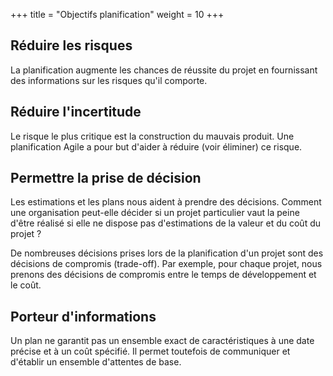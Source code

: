 +++
title = "Objectifs planification"
weight = 10
+++

## Réduire les risques
La planification augmente les chances de réussite du projet en fournissant des informations sur les risques qu'il comporte.

## Réduire l'incertitude
Le risque le plus critique est la construction du mauvais produit. Une planification Agile a pour but d'aider à réduire (voir éliminer) ce risque.

## Permettre la prise de décision
Les estimations et les plans nous aident à prendre des décisions. Comment une organisation peut-elle décider si un projet particulier vaut la peine d'être réalisé si elle ne dispose pas d'estimations de la valeur et du coût du projet ?

De nombreuses décisions prises lors de la planification d'un projet sont des décisions de compromis (trade-off). Par exemple, pour chaque projet, nous prenons des décisions de compromis entre le temps de développement et le coût.

## Porteur d'informations
 Un plan ne garantit pas un ensemble exact de caractéristiques à une date précise et à un coût spécifié. Il permet toutefois de communiquer et d'établir un ensemble d'attentes de base. 
